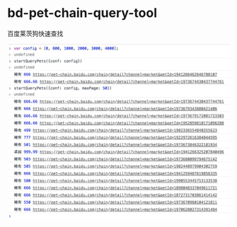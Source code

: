 # bd-pet-chain-query-tool
百度莱茨狗快速查找

![效果](https://raw.githubusercontent.com/Lone/bd-pet-chain-query-tool/master/MacHi%202018-03-22%2016-08-46.png)
